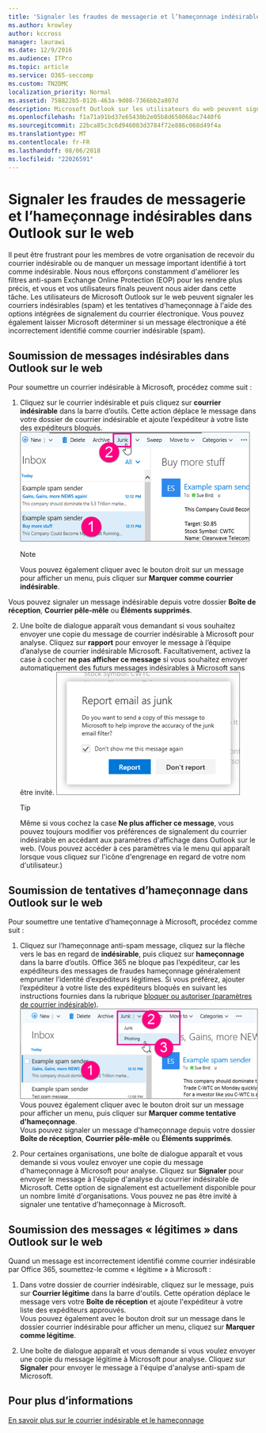 ```yaml
---
title: 'Signaler les fraudes de messagerie et l’hameçonnage indésirables dans Outlook sur le web '
ms.author: krowley
author: kccross
manager: laurawi
ms.date: 12/9/2016
ms.audience: ITPro
ms.topic: article
ms.service: O365-seccomp
ms.custom: TN2DMC
localization_priority: Normal
ms.assetid: 758822b5-0126-463a-9d08-7366bb2a807d
description: Microsoft Outlook sur les utilisateurs du web peuvent signaler hameçonnage et courrier indésirable (spam) à l’aide des options de rapport de courrier intégré. Vous pouvez également signaler à Microsoft si un message électronique a été incorrectement identifié comme indésirable (spam).
ms.openlocfilehash: f1a71a91bd37e65430b2e05b8d650068ac7440f6
ms.sourcegitcommit: 22bca85c3c6d946083d3784f72e886c068d49f4a
ms.translationtype: MT
ms.contentlocale: fr-FR
ms.lasthandoff: 08/06/2018
ms.locfileid: "22026591"
---
```

# <a name="report-junk-email-and-phishing-scams-in-outlook-on-the-web"></a>Signaler les fraudes de messagerie et l’hameçonnage indésirables dans Outlook sur le web 

Il peut être frustrant pour les membres de votre organisation de recevoir du courrier indésirable ou de manquer un message important identifié à tort comme indésirable. Nous nous efforçons constamment d'améliorer les filtres anti-spam Exchange Online Protection (EOP) pour les rendre plus précis, et vous et vos utilisateurs finals peuvent nous aider dans cette tâche. Les utilisateurs de Microsoft Outlook sur le web peuvent signaler les courriers indésirables (spam) et les tentatives d'hameçonnage à l'aide des options intégrées de signalement du courrier électronique. Vous pouvez également laisser Microsoft déterminer si un message électronique a été incorrectement identifié comme courrier indésirable (spam).
  
## <a name="submit-junk-messages-in-outlook-on-the-web"></a>Soumission de messages indésirables dans Outlook sur le web

Pour soumettre un courrier indésirable à Microsoft, procédez comme suit :
  
1. Cliquez sur le courrier indésirable et puis cliquez sur **courrier indésirable** dans la barre d’outils. Cette action déplace le message dans votre dossier de courrier indésirable et ajoute l’expéditeur à votre liste des expéditeurs bloqués.  ![Indiquer messagerie est indésirable à partir d’Outlook sur le web](media/a10ae792-aab6-4374-a041-6c3f732eb2e3.png)
  
    > [!NOTE]
    > Vous pouvez également cliquer avec le bouton droit sur un message pour afficher un menu, puis cliquer sur **Marquer comme courrier indésirable**. 
  
Vous pouvez signaler un message indésirable depuis votre dossier **Boîte de réception**, **Courrier pêle-mêle** ou **Éléments supprimés**. 
  
2. Une boîte de dialogue apparaît vous demandant si vous souhaitez envoyer une copie du message de courrier indésirable à Microsoft pour analyse. Cliquez sur **rapport** pour envoyer le message à l’équipe d’analyse de courrier indésirable Microsoft. Facultativement, activez la case à cocher **ne pas afficher ce message** si vous souhaitez envoyer automatiquement des futurs messages indésirables à Microsoft sans être invité.  ![Signaler le courrier indésirable à Microsoft à partir d’Outlook sur le web](media/e8d3a9f9-6eb6-4309-ba6d-643dffdb6a33.png)
  
    > [!TIP]
    > Même si vous cochez la case **Ne plus afficher ce message**, vous pouvez toujours modifier vos préférences de signalement du courrier indésirable en accédant aux paramètres d'affichage dans Outlook sur le web. (Vous pouvez accéder à ces paramètres via le menu qui apparaît lorsque vous cliquez sur l'icône d'engrenage en regard de votre nom d'utilisateur.) 
  
## <a name="submit-phishing-scam-messages-in-outlook-on-the-web"></a>Soumission de tentatives d’hameçonnage dans Outlook sur le web

Pour soumettre une tentative d’hameçonnage à Microsoft, procédez comme suit :
  
1. Cliquez sur l’hameçonnage anti-spam message, cliquez sur la flèche vers le bas en regard de **indésirable**, puis cliquez sur **hameçonnage** dans la barre d’outils. Office 365 ne bloque pas l’expéditeur, car les expéditeurs des messages de fraudes hameçonnage généralement emprunter l’identité d’expéditeurs légitimes. Si vous préférez, ajouter l’expéditeur à votre liste des expéditeurs bloqués en suivant les instructions fournies dans la rubrique [bloquer ou autoriser (paramètres de courrier indésirable)](https://go.microsoft.com/fwlink/?LinkId=627572). ![Indiquer un message électronique est un hameçonnage semblant dans Outlook sur le web](media/959bb577-341c-41ee-a159-e46600b2cf8a.png)</br>Vous pouvez également cliquer avec le bouton droit sur un message pour afficher un menu, puis cliquer sur **Marquer comme tentative d'hameçonnage**.</br>Vous pouvez signaler un message d'hameçonnage depuis votre dossier **Boîte de réception**, **Courrier pêle-mêle** ou **Éléments supprimés**. 
  
2. Pour certaines organisations, une boîte de dialogue apparaît et vous demande si vous voulez envoyer une copie du message d'hameçonnage à Microsoft pour analyse. Cliquez sur **Signaler** pour envoyer le message à l'équipe d'analyse du courrier indésirable de Microsoft. Cette option de signalement est actuellement disponible pour un nombre limité d'organisations. Vous pouvez ne pas être invité à signaler une tentative d'hameçonnage à Microsoft. 
    
## <a name="submit-not-junk-messages-in-outlook-on-the-web"></a>Soumission des messages « légitimes » dans Outlook sur le web

Quand un message est incorrectement identifié comme courrier indésirable par Office 365, soumettez-le comme « légitime » à Microsoft :
  
1. Dans votre dossier de courrier indésirable, cliquez sur le message, puis sur **Courrier légitime** dans la barre d'outils. Cette opération déplace le message vers votre **Boîte de réception** et ajoute l'expéditeur à votre liste des expéditeurs approuvés.</br>Vous pouvez également avec le bouton droit sur un message dans le dossier courrier indésirable pour afficher un menu, cliquez sur **Marquer comme légitime**. 
  
2. Une boîte de dialogue apparaît et vous demande si vous voulez envoyer une copie du message légitime à Microsoft pour analyse. Cliquez sur **Signaler** pour envoyer le message à l'équipe d'analyse anti-spam de Microsoft. 
    
## <a name="for-more-information"></a>Pour plus d’informations

[En savoir plus sur le courrier indésirable et le hameçonnage](https://go.microsoft.com/fwlink/p/?LinkId=270068)
  
  

